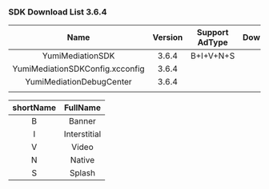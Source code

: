 ### SDK Download List 3.6.4

|              Name               | Version | Support AdType |               DownloadLink               | Note |
| :-----------------------------: | :-----: | :------------: | :--------------------------------------: | :--: |
|        YumiMediationSDK         |  3.6.4  |   B+I+V+N+S    | [link](http://adsdk.yumimobi.com/iOS/Archived/3.6.4.0/YumiMediationSDK-iOS.tar.bz2) |      |
| YumiMediationSDKConfig.xcconfig |  3.6.4  |                | [link](https://adsdk.yumimobi.com/iOS/Archived/YumiMediationSDKConfig.xcconfig) |      |
|    YumiMediationDebugCenter     |  3.6.4  |                | [link](http://adsdk.yumimobi.com/iOS/Archived/3.6.4.0/YumiMediationDebugCenter-iOS.tar.bz2) |      |
|                                 |         |                |                                          |      |

| shortName |   FullName   |
| :-------: | :----------: |
|     B     |    Banner    |
|     I     | Interstitial |
|     V     |    Video     |
|     N     |    Native    |
|     S     |    Splash    |
